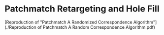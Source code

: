 # Patchmatch Retargeting and Hole Fill
[Reproduction of "Patchmatch A Randomized Correspondence Algorithm"](./Reproduction of Patchmatch A Random Correspondence Algorithm.pdf)
